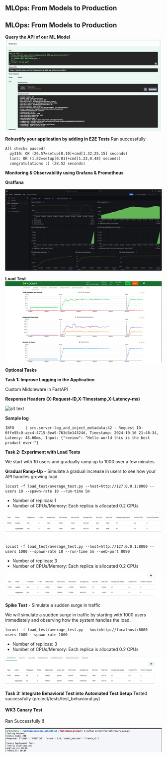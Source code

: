 ## MLOps: From Models to Production


## MLOps: From Models to Production

**Query the API of our ML Model**
![alt text](image-5.png)

**Robustify your application by adding in E2E Tests**
Ran successfully

```
All checks passed!
  py310: OK (26.57=setup[0.10]+cmd[1.32,25.15] seconds)
  lint: OK (1.82=setup[0.01]+cmd[1.33,0.48] seconds)
  congratulations :) (28.52 seconds)
```

**Monitoring & Observability using Grafana & Prometheus**

**Graffana**

![alt text](image-6.png)

**Load Test**
![alt text](image-7.png)


**Optional Tasks**

**Task 1: Improve Logging in the Application**

Custom Middleware in FastAPI

**Response Headers (X-Request-ID,X-Timestamp,X-Latency-ms)**

![alt text](https://i.imgur.com/vXFq9SS.png)

**Sample log**

```
INFO     | src.server:log_and_inject_metadata:42 - Request ID: 0ffe55c0-aec4-4715-8ea9-763d3e14324d, Timestamp: 2024-10-16 21:48:34, Latency: 48.60ms, Input: {"review": "Hello world this is the best product ever!"}
```
**Task 2: Experiment with Load Tests**

We start with 10 users and gradually ramp up to 1000 over a few minutes.

**Gradual Ramp-Up** - Simulate a gradual increase in users to see how your API handles growing load
```
locust -f load_test/average_test.py --host=http://127.0.0.1:8000 --users 10 --spawn-rate 10 --run-time 5m
```

- Number of replicas: 1
- Number of CPUs/Memory: Each replica is allocated 0.2 CPUs

![alt text](image-3.png)

```
locust -f load_test/average_test.py --host=http://127.0.0.1:8000 --users 1000 --spawn-rate 10 --run-time 5m --web-port 8090
```
- Number of replicas: 3
- Number of CPUs/Memory: Each replica is allocated 0.2 CPUs

![alt text](image-1.png)

**Spike Test** - Simulate a sudden surge in traffic

We will simulate a sudden surge in traffic by starting with 1000 users immediately and observing how the system handles the load.

```
locust -f load_test/average_test.py --host=http://localhost:8000 --users 1000 --spawn-rate 1000
```
- Number of replicas: 3
- Number of CPUs/Memory: Each replica is allocated 0.2 CPUs
  
![alt text](image-4.png)

**Task 3: Integrate Behavioral Test into Automated Test Setup**
Tested successfully (project/tests/test_behavioral.py)


#### WK3 Canary Test

Ran Successfully !!

![alt text](image-8.png)